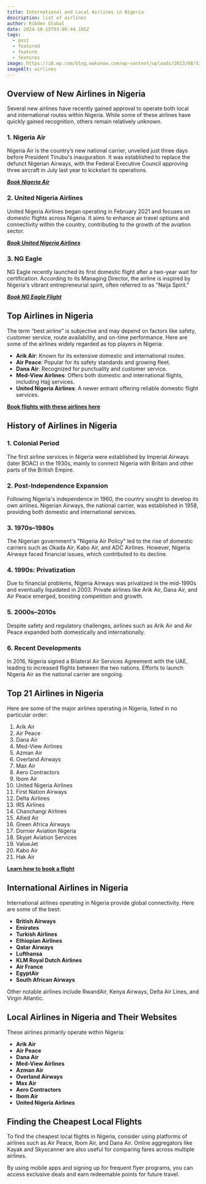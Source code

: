 ```yaml
---
title: International and Local Airlines in Nigeria
description: list of airlines
author: Ribdex Global
date: 2024-10-15T03:09:44.105Z
tags:
  - post
  - featured
  - feature
  - features
image: https://i0.wp.com/blog.wakanow.com/wp-content/uploads/2023/08/Six-Nigerian-Airlines-Form-%E2%80%98Spring-Alliance-To-Tackle-Flight-Delays-Cancellation.jpg?w=1080&ssl=1
imageAlt: airlines
---
```

## **Overview of New Airlines in Nigeria**

Several new airlines have recently gained approval to operate both local and international routes within Nigeria. While some of these airlines have quickly gained recognition, others remain relatively unknown.

### **1. Nigeria Air**

Nigeria Air is the country’s new national carrier, unveiled just three days before President Tinubu's inauguration. It was established to replace the defunct Nigerian Airways, with the Federal Executive Council approving three aircraft in July last year to kickstart its operations.

***[Book Nigeria Air](https://ribdexglobal.com/booking.html#flight)***

### **2. United Nigeria Airlines**

United Nigeria Airlines began operating in February 2021 and focuses on domestic flights across Nigeria. It aims to enhance air travel options and connectivity within the country, contributing to the growth of the aviation sector.

***[Book United Nigeria Airlines](https://ribdexglobal.com/booking.html#flight)***

### **3. NG Eagle**

NG Eagle recently launched its first domestic flight after a two-year wait for certification. According to its Managing Director, the airline is inspired by Nigeria's vibrant entrepreneurial spirit, often referred to as "Naija Spirit."

***[Book NG Eagle Flight](https://ribdexglobal.com/booking.html#flight)***

## **Top Airlines in Nigeria**

The term “best airline” is subjective and may depend on factors like safety, customer service, route availability, and on-time performance. Here are some of the airlines widely regarded as top players in Nigeria:

* **Arik Air**: Known for its extensive domestic and international routes.
* **Air Peace**: Popular for its safety standards and growing fleet.
* **Dana Air**: Recognized for punctuality and customer service.
* **Med-View Airlines**: Offers both domestic and international flights, including Hajj services.
* **United Nigeria Airlines**: A newer entrant offering reliable domestic flight services.

**[Book flights with these airlines here](https://www.wakanow.com/?utm_source=blog&utm_medium=organic)**

## **History of Airlines in Nigeria**

### **1. Colonial Period**

The first airline services in Nigeria were established by Imperial Airways (later BOAC) in the 1930s, mainly to connect Nigeria with Britain and other parts of the British Empire.

### **2. Post-Independence Expansion**

Following Nigeria's independence in 1960, the country sought to develop its own airlines. Nigerian Airways, the national carrier, was established in 1958, providing both domestic and international services.

### **3. 1970s–1980s**

The Nigerian government's "Nigeria Air Policy" led to the rise of domestic carriers such as Okada Air, Kabo Air, and ADC Airlines. However, Nigeria Airways faced financial issues, which contributed to its decline.

### **4. 1990s: Privatization**

Due to financial problems, Nigeria Airways was privatized in the mid-1990s and eventually liquidated in 2003. Private airlines like Arik Air, Dana Air, and Air Peace emerged, boosting competition and growth.

### **5. 2000s–2010s**

Despite safety and regulatory challenges, airlines such as Arik Air and Air Peace expanded both domestically and internationally.

### **6. Recent Developments**

In 2016, Nigeria signed a Bilateral Air Services Agreement with the UAE, leading to increased flights between the two nations. Efforts to launch Nigeria Air as the national carrier are ongoing.

## **Top 21 Airlines in Nigeria**

Here are some of the major airlines operating in Nigeria, listed in no particular order:

1. Arik Air
2. Air Peace
3. Dana Air
4. Med-View Airlines
5. Azman Air
6. Overland Airways
7. Max Air
8. Aero Contractors
9. Ibom Air
10. United Nigeria Airlines
11. First Nation Airways
12. Delta Airlines
13. IRS Airlines
14. Chanchangi Airlines
15. Allied Air
16. Green Africa Airways
17. Dornier Aviation Nigeria
18. Skyjet Aviation Services
19. ValueJet
20. Kabo Air
21. Hak Air

**[Learn how to book a flight](https://blog.wakanow.com/how-to-book-a-flight/)**

## **International Airlines in Nigeria**

International airlines operating in Nigeria provide global connectivity. Here are some of the best:

* **British Airways**
* **Emirates**
* **Turkish Airlines**
* **Ethiopian Airlines**
* **Qatar Airways**
* **Lufthansa**
* **KLM Royal Dutch Airlines**
* **Air France**
* **EgyptAir**
* **South African Airways**

Other notable airlines include RwandAir, Kenya Airways, Delta Air Lines, and Virgin Atlantic.

## **Local Airlines in Nigeria and Their Websites**

These airlines primarily operate within Nigeria:

* **Arik Air**
* **Air Peace**
* **Dana Air**
* **Med-View Airlines**
* **Azman Air**
* **Overland Airways**
* **Max Air**
* **Aero Contractors**
* **Ibom Air**
* **United Nigeria Airlines**

## **Finding the Cheapest Local Flights**

To find the cheapest local flights in Nigeria, consider using platforms of airlines such as Air Peace, Ibom Air, and Dana Air. Online aggregators like Kayak and Skyscanner are also useful for comparing fares across multiple airlines.

By using mobile apps and signing up for frequent flyer programs, you can access exclusive deals and earn redeemable points for future travel.